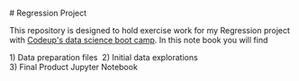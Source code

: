 # Regression Project

This repository is designed to hold exercise work for my Regression project with [Codeup's data science boot camp](https://codeup.com/ds-admissions/). In this note book you will find

  1) Data preparation files 
  2) Initial data explorations
  3) Final Product Jupyter Notebook


